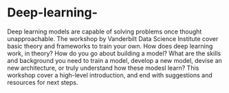 # Deep-learning-
Deep learning models are capable of solving problems once thought unapproachable. The workshop by Vanderbilt Data Science Institute cover basic theory and frameworks to train your own. How does deep learning work, in theory? How do you go about building a model? What are the skills and background you need to train a model, develop a new model, devise an new architecture, or truly understand how these modesl learn? This workshop cover a high-level introduction, and end with suggestions and resources for next steps.
